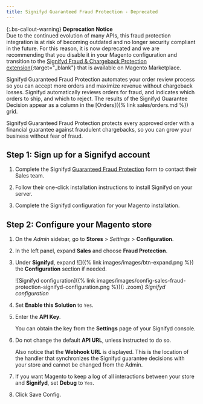 ```yaml
---
title: Signifyd Guaranteed Fraud Protection - Deprecated
---
```


{:.bs-callout-warning}
**Deprecation Notice** <br/>
Due to the continued evolution of many APIs, this fraud protection integration is at risk of becoming outdated and no longer security compliant in the future. For this reason, it is now deprecated and we are recommending that you disable it in your Magento configuration and transition to the [Signifyd Fraud & Chargeback Protection extension](https://marketplace.magento.com/signifyd-module-connect.html){:target="_blank"} that is available on Magento Marketplace.

Signifyd Guaranteed Fraud Protection automates your order review process so you can accept more orders and maximize revenue without chargeback losses. Signifyd automatically reviews orders for fraud, and indicates which orders to ship, and which to reject. The results of the Signifyd Guarantee Decision appear as a column in the [Orders]({% link sales/orders.md %}) grid.

Signifyd Guaranteed Fraud Protection protects every approved order with a financial guarantee against fraudulent chargebacks, so you can grow your business without fear of fraud.

## Step 1: Sign up for a Signifyd account

1. Complete the Signifyd [Guaranteed Fraud Protection][1] form to contact their Sales team.

1. Follow their one-click installation instructions to install Signifyd on your server.

1. Complete the Signifyd configuration for your Magento installation.

## Step 2: Configure your Magento store

1. On the _Admin_ sidebar, go to **Stores** > _Settings_ > **Configuration**.

1. In the left panel, expand **Sales** and choose **Fraud Protection**.

1. Under **Signifyd**, expand ![]({% link images/images/btn-expand.png %}) the **Configuration** section if needed.

   ![Signifyd configuration]({% link images/images/config-sales-fraud-protection-signifyd-configuration.png %}){: .zoom}
   _Signifyd configuration_

1. Set **Enable this Solution** to `Yes`.

1. Enter the **API Key**.

   You can obtain the key from the **Settings** page of your Signifyd console.

1. Do not change the default **API URL**, unless instructed to do so.

   Also notice that the **Webhook URL** is displayed. This is the location of the handler that synchronizes the Signifyd guarantee decisions with your store and cannot be changed from the Admin.

1. If you want Magento to keep a log of all interactions between your store and **Signifyd**, set **Debug** to `Yes`.

1. Click <span class="btn">Save Config</span>.

[1]: https://www.signifyd.com/magento-guaranteed-fraud-protection/
